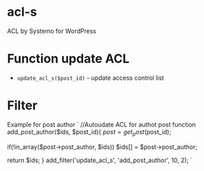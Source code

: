 # acl-s
ACL by Systemo for WordPress

# Function update ACL

- `update_acl_s($post_id)` - update access control list


# Filter

Example for post author
`
//Autoudate ACL for authot post
function add_post_author($ids, $post_id){
	$post = get_post($post_id);

  if(!in_array($post->post_author, $ids)) $ids[] = $post->post_author;

  return $ids;
} add_filter('update_acl_s', 'add_post_author', 10, 2);
`
